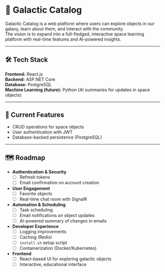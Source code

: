 # 🌌 Galactic Catalog

Galactic Catalog is a web platform where users can explore objects in our galaxy, learn about them, and interact with the community.   
The vision is to expand into a full-fledged, interactive space learning platform with real-time features and AI-powered insights.

---

## 🛠️ Tech Stack

**Frontend:** React.js  
**Backend:** ASP.NET Core  
**Database:** PostgreSQL  
**Machine Learning (future):** Python (AI summaries for updates in space objects)  

---

## 📌 Current Features

- CRUD operations for space objects  
- User authentication with JWT  
- Database-backed persistence (PostgreSQL)  

---

## 🗺️ Roadmap

- **Authentication & Security**
  - [ ] Refresh tokens  
  - [ ] Email confirmation on account creation  

- **User Engagement**
  - [ ] Favorite objects  
  - [ ] Real-time chat room with SignalR  

- **Automation & Scheduling**
  - [ ] Task scheduling  
  - [ ] Email notifications on object updates  
  - [ ] AI-powered summary of changes in emails  

- **Developer Experience**
  - [ ] Logging improvements
  - [ ] Caching (Redis)  
  - [ ] `install.sh` setup script  
  - [ ] Containerization (Docker/Kubernetes)  

- **Frontend**
  - [ ] React-based UI for exploring galactic objects  
  - [ ] Interactive, educational interface  
